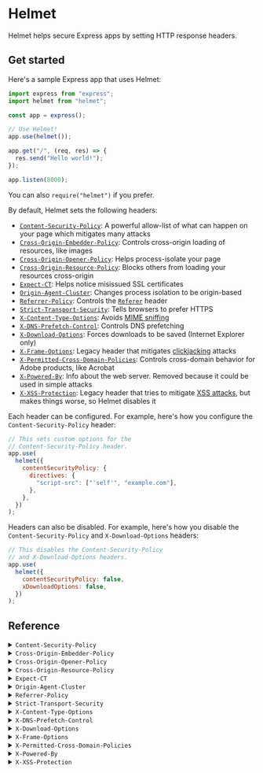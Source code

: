 # Helmet

Helmet helps secure Express apps by setting HTTP response headers.

## Get started

Here's a sample Express app that uses Helmet:

```javascript
import express from "express";
import helmet from "helmet";

const app = express();

// Use Helmet!
app.use(helmet());

app.get("/", (req, res) => {
  res.send("Hello world!");
});

app.listen(8000);
```

You can also `require("helmet")` if you prefer.

By default, Helmet sets the following headers:

- [`Content-Security-Policy`](#content-security-policy): A powerful allow-list of what can happen on your page which mitigates many attacks
- [`Cross-Origin-Embedder-Policy`](#cross-origin-embedder-policy): Controls cross-origin loading of resources, like images
- [`Cross-Origin-Opener-Policy`](#cross-origin-opener-policy): Helps process-isolate your page
- [`Cross-Origin-Resource-Policy`](#cross-origin-resource-policy): Blocks others from loading your resources cross-origin
- [`Expect-CT`](#expect-ct): Helps notice misissued SSL certificates
- [`Origin-Agent-Cluster`](#origin-agent-cluster): Changes process isolation to be origin-based
- [`Referrer-Policy`](#referrer-policy): Controls the [`Referer`][Referer] header
- [`Strict-Transport-Security`](#strict-transport-security): Tells browsers to prefer HTTPS
- [`X-Content-Type-Options`](#x-content-type-options): Avoids [MIME sniffing]
- [`X-DNS-Prefetch-Control`](#x-dns-prefetch-control): Controls DNS prefetching
- [`X-Download-Options`](#x-download-options): Forces downloads to be saved (Internet Explorer only)
- [`X-Frame-Options`](#x-frame-options): Legacy header that mitigates [clickjacking] attacks
- [`X-Permitted-Cross-Domain-Policies`](#x-permitted-cross-domain-policies): Controls cross-domain behavior for Adobe products, like Acrobat
- [`X-Powered-By`](#x-powered-by): Info about the web server. Removed because it could be used in simple attacks
- [`X-XSS-Protection`](#x-xss-protection): Legacy header that tries to mitigate [XSS attacks][XSS], but makes things worse, so Helmet disables it

Each header can be configured. For example, here's how you configure the `Content-Security-Policy` header:

```js
// This sets custom options for the
// Content-Security-Policy header.
app.use(
  helmet({
    contentSecurityPolicy: {
      directives: {
        "script-src": ["'self'", "example.com"],
      },
    },
  })
);
```

Headers can also be disabled. For example, here's how you disable the `Content-Security-Policy` and `X-Download-Options` headers:

```js
// This disables the Content-Security-Policy
// and X-Download-Options headers.
app.use(
  helmet({
    contentSecurityPolicy: false,
    xDownloadOptions: false,
  })
);
```

## Reference

<details id="content-security-policy">
<summary><code>Content-Security-Policy</code></summary>

Default:

```http
Content-Security-Policy: default-src 'self';base-uri 'self';font-src 'self' https: data:;form-action 'self';frame-ancestors 'self';img-src 'self' data:;object-src 'none';script-src 'self';script-src-attr 'none';style-src 'self' https: 'unsafe-inline';upgrade-insecure-requests
```

The `Content-Security-Policy` header mitigates a large number of attacks, such as [cross-site scripting][XSS]. See [MDN's introductory article on Content Security Policy](https://developer.mozilla.org/en-US/docs/Web/HTTP/CSP).

This header is powerful but likely requires some configuration.

To configure this header, pass an object with a nested `directives` object. Each key is a directive name in camel case (such as `defaultSrc`) or kebab case (such as `default-src`). Each value is an array (or other iterable) of strings or functions for that directive. If a function appears in the array, it will be called with the request and response objects.

```javascript
// Sets all of the defaults, but overrides `script-src`
// and disables the default `style-src`.
app.use(
  helmet({
    contentSecurityPolicy: {
      directives: {
        "script-src": ["'self'", "example.com"],
        "style-src": null,
      },
    },
  })
);
```

```js
// Sets the `script-src` directive to
// "'self' 'nonce-e33ccde670f149c1789b1e1e113b0916'"
// (or similar)
app.use((req, res, next) => {
  res.locals.cspNonce = crypto.randomBytes(16).toString("hex");
  next();
});
app.use(
  helmet({
    contentSecurityPolicy: {
      directives: {
        scriptSrc: ["'self'", (req, res) => `'nonce-${res.locals.cspNonce}'`],
      },
    },
  })
);
```

These directives are merged into a default policy, which you can disable by setting `useDefaults` to `false`.

```javascript
// Sets "Content-Security-Policy: default-src 'self';
// script-src 'self' example.com;object-src 'none';
// upgrade-insecure-requests"
app.use(
  helmet({
    contentSecurityPolicy: {
      useDefaults: false,
      directives: {
        defaultSrc: ["'self'"],
        scriptSrc: ["'self'", "example.com"],
        objectSrc: ["'none'"],
        upgradeInsecureRequests: [],
      },
    },
  })
);
```

You can get the default directives object with `helmet.contentSecurityPolicy.getDefaultDirectives()`. Here is the default policy (whitespace added for readability):

```
default-src 'self';
base-uri 'self';
font-src 'self' https: data:;
form-action 'self';
frame-ancestors 'self';
img-src 'self' data:;
object-src 'none';
script-src 'self';
script-src-attr 'none';
style-src 'self' https: 'unsafe-inline';
upgrade-insecure-requests
```

The `default-src` directive can be explicitly disabled by setting its value to `helmet.contentSecurityPolicy.dangerouslyDisableDefaultSrc`, but this is not recommended.

You can set the [`Content-Security-Policy-Report-Only`](https://developer.mozilla.org/en-US/docs/Web/HTTP/Headers/Content-Security-Policy-Report-Only) instead.

```javascript
// Sets the Content-Security-Policy-Report-Only header
app.use(
  helmet({
    contentSecurityPolicy: {
      directives: {
        /* ... */
      },
      reportOnly: true,
    },
  })
);
```

Helmet performs very little validation on your CSP. You should rely on CSP checkers like [CSP Evaluator](https://csp-evaluator.withgoogle.com/) instead.

To disable the `Content-Security-Policy` header:

```js
app.use(
  helmet({
    contentSecurityPolicy: false,
  })
);
```

You can use this as standalone middleware with `app.use(helmet.contentSecurityPolicy())`.

</details>

<details id="cross-origin-embedder-policy">
<summary><code>Cross-Origin-Embedder-Policy</code></summary>

Default:

```http
Cross-Origin-Embedder-Policy: require-corp
```

The `Cross-Origin-Embedder-Policy` header helps control what resources, such as images, can be loaded cross-origin. See [MDN's article on this header](https://developer.cdn.mozilla.net/en-US/docs/Web/HTTP/Headers/Cross-Origin-Embedder-Policy) for more.

```js
// Sets "Cross-Origin-Embedder-Policy: require-corp"
app.use(helmet({ crossOriginEmbedderPolicy: true }));

// Sets "Cross-Origin-Embedder-Policy: credentialless"
app.use(helmet({ crossOriginEmbedderPolicy: { policy: "credentialless" } }));
```

This header will still be around in the next version of Helmet, but will be off by default.

You can use this as standalone middleware with `app.use(helmet.crossOriginEmbedderPolicy())`.

</details>

<details id="cross-origin-opener-policy">
<summary><code>Cross-Origin-Opener-Policy</code></summary>

Default:

```http
Cross-Origin-Opener-Policy: same-origin
```

The `Cross-Origin-Opener-Policy` header helps process-isolate your page. For more, see [MDN's article on this header](https://developer.mozilla.org/en-US/docs/Web/HTTP/Headers/Cross-Origin-Opener-Policy).

```js
// Sets "Cross-Origin-Opener-Policy: same-origin"
app.use(helmet());

// Sets "Cross-Origin-Opener-Policy: same-origin-allow-popups"
app.use(
  helmet({
    crossOriginOpenerPolicy: { policy: "same-origin-allow-popups" },
  })
);
```

To disable the `Cross-Origin-Opener-Policy` header:

```js
app.use(
  helmet({
    crossOriginOpenerPolicy: false,
  })
);
```

You can use this as standalone middleware with `app.use(helmet.crossOriginOpenerPolicy())`.

</details>

<details id="cross-origin-resource-policy">
<summary><code>Cross-Origin-Resource-Policy</code></summary>

Default:

```http
Cross-Origin-Resource-Policy: same-origin
```

The `Cross-Origin-Resource-Policy` header blocks others from loading your resources cross-origin in some cases. For more, see ["Consider deploying Cross-Origin Resource Policy](https://resourcepolicy.fyi/) and [MDN's article on this header](https://developer.mozilla.org/en-US/docs/Web/HTTP/Headers/Cross-Origin-Resource-Policy).

```js
// Sets "Cross-Origin-Resource-Policy: same-origin"
app.use(helmet());

// Sets "Cross-Origin-Resource-Policy: same-site"
app.use(helmet({ crossOriginResourcePolicy: { policy: "same-site" } }));
```

To disable the `Cross-Origin-Resource-Policy` header:

```js
app.use(
  helmet({
    crossOriginResourcePolicy: false,
  })
);
```

You can use this as standalone middleware with `app.use(helmet.crossOriginResourcePolicy())`.

</details>

<details id="expect-ct">
<summary><code>Expect-CT</code></summary>

Default:

```http
Expect-CT: max-age=0
```

Helmet sets the `Expect-CT` header which helps mitigate misissued SSL certificates. See [MDN's article on Certificate Transparency](https://developer.mozilla.org/en-US/docs/Web/Security/Certificate_Transparency) and the [`Expect-CT` header](https://developer.mozilla.org/en-US/docs/Web/HTTP/Headers/Expect-CT) for more.

`Expect-CT` is no longer useful for new browsers in 2022. Therefore, this header is deprecated and will be removed in the next major version of Helmet. However, it can still be used in this version of Helmet.

`maxAge` is the number of seconds to expect Certificate Transparency. It defaults to `0`.

`enforce` is a boolean. If `true`, the user agent (usually a browser) should refuse future connections that violate its Certificate Transparency policy. Defaults to `false`.

`reportUri` is a string. If set, complying user agents will report Certificate Transparency failures to this URL. Unset by default.

```js
// Sets "Expect-CT: max-age=86400"
app.use(
  helmet.expectCt({
    maxAge: 86400,
  })
);

// Sets "Expect-CT: max-age=86400, enforce, report-uri="https://example.com/report"
app.use(
  helmet.expectCt({
    maxAge: 86400,
    enforce: true,
    reportUri: "https://example.com/report",
  })
);
```

</details>

<details id="origin-agent-cluster">
<summary><code>Origin-Agent-Cluster</code></summary>

Default:

```http
Origin-Agent-Cluster: ?1
```

The `Origin-Agent-Cluster` header provides a mechanism to allow web applications to isolate their origins from other processes. Read more about it [in the spec](https://whatpr.org/html/6214/origin.html#origin-keyed-agent-clusters).

This header takes no options and is set by default.

```js
// Sets "Origin-Agent-Cluster: ?1"
app.use(helmet());
```

To disable the `Origin-Agent-Cluster` header:

```js
app.use(
  helmet({
    originAgentCluster: false,
  })
);
```

You can use this as standalone middleware with `app.use(helmet.originAgentCluster())`.

</details>

<details id="referrer-policy">
<summary><code>Referrer-Policy</code></summary>

Default:

```http
Referrer-Policy: no-referrer
```

The `Referrer-Policy` header which controls what information is set in [the `Referer` request header][Referer]. See ["Referer header: privacy and security concerns"](https://developer.mozilla.org/en-US/docs/Web/Security/Referer_header:_privacy_and_security_concerns) and [the header's documentation](https://developer.mozilla.org/en-US/docs/Web/HTTP/Headers/Referrer-Policy) on MDN for more.

```js
// Sets "Referrer-Policy: no-referrer"
app.use(helmet());
```

`policy` is a string or array of strings representing the policy. If passed as an array, it will be joined with commas, which is useful when setting [a fallback policy](https://developer.mozilla.org/en-US/docs/Web/HTTP/Headers/Referrer-Policy#Specifying_a_fallback_policy). It defaults to `no-referrer`.

```js
// Sets "Referrer-Policy: no-referrer"
app.use(
  helmet({
    referrerPolicy: {
      policy: "no-referrer",
    },
  })
);

// Sets "Referrer-Policy: origin,unsafe-url"
app.use(
  helmet({
    referrerPolicy: {
      policy: ["origin", "unsafe-url"],
    },
  })
);
```

To disable the `Referrer-Policy` header:

```js
app.use(
  helmet({
    referrerPolicy: false,
  })
);
```

You can use this as standalone middleware with `app.use(helmet.referrerPolicy())`.

</details>

<details id="strict-transport-security">
<summary><code>Strict-Transport-Security</code></summary>

Default:

```http
Strict-Transport-Security: max-age=15552000; includeSubDomains
```

The `Strict-Transport-Security` header tells browsers to prefer HTTPS instead of insecure HTTP. See [the documentation on MDN](https://developer.mozilla.org/en-US/docs/Web/HTTP/Headers/Strict-Transport-Security) for more.

```js
// Sets "Strict-Transport-Security: max-age=15552000; includeSubDomains"
app.use(helmet());
```

`maxAge` is the number of seconds browsers should remember to prefer HTTPS. If passed a non-integer, the value is rounded down. It defaults to `15552000`, which is 180 days.

`includeSubDomains` is a boolean which dictates whether to include the `includeSubDomains` directive, which makes this policy extend to subdomains. It defaults to `true`.

`preload` is a boolean. If true, it adds the `preload` directive, expressing intent to add your HSTS policy to browsers. See [the "Preloading Strict Transport Security" section on MDN](https://developer.mozilla.org/en-US/docs/Web/HTTP/Headers/Strict-Transport-Security#Preloading_Strict_Transport_Security) for more. It defaults to `false`.

```js
// Sets "Strict-Transport-Security: max-age=123456; includeSubDomains"
app.use(
  helmet({
    strictTransportSecurity: {
      maxAge: 123456,
    },
  })
);

// Sets "Strict-Transport-Security: max-age=123456"
app.use(
  helmet({
    strictTransportSecurity: {
      maxAge: 123456,
      includeSubDomains: false,
    },
  })
);

// Sets "Strict-Transport-Security: max-age=123456; includeSubDomains; preload"
app.use(
  helmet({
    strictTransportSecurity: {
      maxAge: 63072000,
      preload: true,
    },
  })
);
```

To disable the `Strict-Transport-Security` header:

```js
app.use(
  helmet({
    strictTransportSecurity: false,
  })
);
```

You can use this as standalone middleware with `app.use(helmet.strictTransportSecurity())`.

</details>

<details id="x-content-type-options">
<summary><code>X-Content-Type-Options</code></summary>

Default:

```http
X-Content-Type-Options: nosniff
```

The `X-Content-Type-Options` mitigates [MIME type sniffing](https://developer.mozilla.org/en-US/docs/Web/HTTP/Basics_of_HTTP/MIME_types#MIME_sniffing) which can cause security issues. See [documentation for this header on MDN](https://developer.mozilla.org/en-US/docs/Web/HTTP/Headers/X-Content-Type-Options) for more.

This header takes no options and is set by default.

```js
// Sets "X-Content-Type-Options: nosniff"
app.use(helmet());
```

To disable the `X-Content-Type-Options` header:

```js
app.use(
  helmet({
    xContentTypeOptions: false,
  })
);
```

You can use this as standalone middleware with `app.use(helmet.xContentTypeOptions())`.

</details>

<details id="x-dns-prefetch-control">
<summary><code>X-DNS-Prefetch-Control</code></summary>

Default:

```http
X-DNS-Prefetch-Control: off
```

The `X-DNS-Prefetch-Control` header helps control DNS prefetching, which can improve user privacy at the expense of performance. See [documentation on MDN](https://developer.mozilla.org/en-US/docs/Web/HTTP/Headers/X-DNS-Prefetch-Control) for more.

```js
// Sets "X-DNS-Prefetch-Control: off"
app.use(helmet());
```

`allow` is a boolean dictating whether to enable DNS prefetching. It defaults to `false`.

Examples:

```js
// Sets "X-DNS-Prefetch-Control: off"
app.use(
  helmet({
    xDnsPrefetchControl: { allow: false },
  })
);

// Sets "X-DNS-Prefetch-Control: on"
app.use(
  helmet({
    xDnsPrefetchControl: { allow: true },
  })
);
```

To disable the `X-DNS-Prefetch-Control` header and use the browser's default value:

```js
app.use(
  helmet({
    xDnsPrefetchControl: false,
  })
);
```

You can use this as standalone middleware with `app.use(helmet.xDnsPrefetchControl())`.

</details>

<details id="x-download-options">
<summary><code>X-Download-Options</code></summary>

Default:

```http
X-Download-Options: noopen
```

The `X-Download-Options` header is specific to Internet Explorer 8. It forces potentially-unsafe downloads to be saved, mitigating execution of HTML in your site's context. For more, see [this old post on MSDN](https://docs.microsoft.com/en-us/archive/blogs/ie/ie8-security-part-v-comprehensive-protection).

This header takes no options and is set by default.

```js
// Sets "X-Download-Options: noopen"
app.use(helmet());
```

To disable the `X-Download-Options` header:

```js
app.use(
  helmet({
    xDownloadOptions: false,
  })
);
```

You can use this as standalone middleware with `app.use(helmet.xDownloadOptions())`.

</details>

<details id="x-frame-options">
<summary><code>X-Frame-Options</code></summary>

Default:

```http
X-Frame-Options: SAMEORIGIN
```

The legacy `X-Frame-Options` header to help you mitigate [clickjacking attacks](https://en.wikipedia.org/wiki/Clickjacking). This header is superseded by [the `frame-ancestors` Content Security Policy directive](https://developer.mozilla.org/en-US/docs/Web/HTTP/Headers/Content-Security-Policy/frame-ancestors) but is still useful on old browsers or if no CSP is used. For more, see [the documentation on MDN](https://developer.mozilla.org/en-US/docs/Web/HTTP/Headers/X-Frame-Options).

```js
// Sets "X-Frame-Options: SAMEORIGIN"
app.use(helmet());
```

`action` is a string that specifies which directive to use—either `DENY` or `SAMEORIGIN`. (A legacy directive, `ALLOW-FROM`, is not supported by Helmet. [Read more here.](https://github.com/helmetjs/helmet/wiki/How-to-use-X%E2%80%93Frame%E2%80%93Options's-%60ALLOW%E2%80%93FROM%60-directive)) It defaults to `SAMEORIGIN`.

Examples:

```js
// Sets "X-Frame-Options: DENY"
app.use(
  helmet({
    xFrameOptions: { action: "deny" },
  })
);

// Sets "X-Frame-Options: SAMEORIGIN"
app.use(
  helmet({
    xFrameOptions: { action: "sameorigin" },
  })
);
```

To disable the `X-Frame-Options` header:

```js
app.use(
  helmet({
    xFrameOptions: false,
  })
);
```

You can use this as standalone middleware with `app.use(helmet.xFrameOptions())`.

</details>

<details id="x-permitted-cross-domain-policies">
<summary><code>X-Permitted-Cross-Domain-Policies</code></summary>

Default:

```http
X-Permitted-Cross-Domain-Policies: none
```

The `X-Permitted-Cross-Domain-Policies` header tells some clients (mostly Adobe products) your domain's policy for loading cross-domain content. See [the description on OWASP](https://owasp.org/www-project-secure-headers/) for more.

```js
// Sets "X-Permitted-Cross-Domain-Policies: none"
app.use(helmet());
```

`permittedPolicies` is a string that must be `"none"`, `"master-only"`, `"by-content-type"`, or `"all"`. It defaults to `"none"`.

Examples:

```js
// Sets "X-Permitted-Cross-Domain-Policies: none"
app.use(
  helmet({
    xPermittedCrossDomainPolicies: {
      permittedPolicies: "none",
    },
  })
);

// Sets "X-Permitted-Cross-Domain-Policies: by-content-type"
app.use(
  helmet({
    xPermittedCrossDomainPolicies: {
      permittedPolicies: "by-content-type",
    },
  })
);
```

To disable the `X-Permitted-Cross-Domain-Policies` header:

```js
app.use(
  helmet({
    xPermittedCrossDomainPolicies: false,
  })
);
```

You can use this as standalone middleware with `app.use(helmet.xPermittedCrossDomainPolicies())`.

</details>

<details id="x-powered-by">
<summary><code>X-Powered-By</code></summary>

Default: the `X-Powered-By` header, if present, is removed.

Helmet removes the `X-Powered-By` header, which is set by default in Express and some other frameworks. Removing the header offers very limited security benefits (see [this discussion](https://github.com/expressjs/express/pull/2813#issuecomment-159270428)) and is mostly removed to save bandwidth, but may thwart simplistic attackers.

Note: [Express has a built-in way to disable the `X-Powered-By` header](https://stackoverflow.com/a/12484642/804100), which you may wish to use instead.

The removal of this header takes no options. The header is removed by default.

To disable this behavior:

```js
// Not required, but recommended for Express users:
app.disable("x-powered-by");

// Ask Helmet to ignore the X-Powered-By header.
app.use(
  helmet({
    xPoweredBy: false,
  })
);
```

You can use this as standalone middleware with `app.use(helmet.xPoweredBy())`.

</details>

<details id="x-xss-protection">
<summary><code>X-XSS-Protection</code></summary>

Default:

```http
X-XSS-Protection: 0
```

Helmet disables browsers' buggy cross-site scripting filter by setting the legacy `X-XSS-Protection` header to `0`. See [discussion about disabling the header here](https://github.com/helmetjs/helmet/issues/230) and [documentation on MDN](https://developer.mozilla.org/en-US/docs/Web/HTTP/Headers/X-XSS-Protection).

This header takes no options and is set by default.

To disable the `X-XSS-Protection` header:

```js
// This is not recommended.
app.use(
  helmet({
    xXssProtection: false,
  })
);
```

You can use this as standalone middleware with `app.use(helmet.xXssProtection())`.

</details>

[Referer]: https://developer.mozilla.org/en-US/docs/Web/HTTP/Headers/Referer
[MIME sniffing]: https://developer.mozilla.org/en-US/docs/Web/HTTP/Basics_of_HTTP/MIME_types#mime_sniffing
[Clickjacking]: https://en.wikipedia.org/wiki/Clickjacking
[XSS]: https://developer.mozilla.org/en-US/docs/Glossary/Cross-site_scripting
